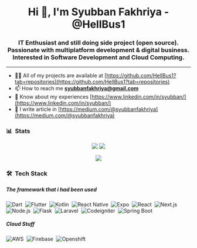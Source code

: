 <!-- Name Section -->
<h1 align="center">Hi 👋, I'm Syubban Fakhriya - @HellBus1 </h1>

<!-- Current Interest Section -->
<h3 align="center">IT Enthusiast and still doing side project (open source). Passionate with multiplatform development & digital business. Interested in Software Development and Cloud Computing.</h3>

---

- 👨‍💻 All of my projects are available at [https://github.com/HellBus1?tab=repositories](https://github.com/HellBus1?tab=repositories)
- 📫 How to reach me **syubbanfakhriya@gmail.com**
- 📄 Know about my experiences [https://www.linkedin.com/in/syubban/](https://www.linkedin.com/in/syubban/)
- 📄 I write article in [https://medium.com/@syubbanfakhriya](https://medium.com/@syubbanfakhriya)

### 📊 &nbsp;Stats

<p align="center">
  <img src="https://github-readme-stats.vercel.app/api?username=HellBus1&layout=compact&show_icons=true">
  <img src="https://github-readme-stats.vercel.app/api/top-langs/?username=HellBus1&layout=compact&include_all_commits=true"> 
</p>
<p align="center" ><img src="https://github-readme-streak-stats.herokuapp.com?user=HellBus1"></p>


### 🛠 &nbsp;Tech Stack

##### The framework that i had been used
![Dart](https://img.shields.io/badge/-Dart-05122A?style=flat&logo=dart)&nbsp;
![Flutter](https://img.shields.io/badge/-Flutter-05122A?style=flat&logo=flutter)&nbsp;
![Kotlin](https://img.shields.io/badge/-Kotlin-05122A?style=flat&logo=kotlin)&nbsp;
![React Native](https://img.shields.io/badge/-React%20Native-05122A?style=flat&logo=react-native)&nbsp;
![Expo](https://img.shields.io/badge/-Expo-05122A?style=flat&logo=expo)&nbsp;
![React](https://img.shields.io/badge/-React-05122A?style=flat&logo=react)&nbsp;
![Next.js](https://img.shields.io/badge/-Next.js-05122A?style=flat&logo=Next.js)&nbsp;
![Node.js](https://img.shields.io/badge/-Node.js-05122A?style=flat&logo=node.js)&nbsp;
![Flask](https://img.shields.io/badge/-Flask-05122A?style=flat&logo=flask)&nbsp;
![Laravel](https://img.shields.io/badge/-Laravel-05122A?style=flat&logo=laravel)&nbsp;
![Codeigniter](https://img.shields.io/badge/-Codeigniter-05122A?style=flat&logo=codeigniter)&nbsp;
![Spring Boot](https://img.shields.io/badge/-Spring%20Boot-05122A?style=flat&logo=springboot)&nbsp;

##### Cloud Stuff
![AWS](https://img.shields.io/badge/-AWS-05122A?style=flat&logo=amazon-aws)&nbsp;
![Firebase](https://img.shields.io/badge/-Firebase-05122A?style=flat&logo=firebase)&nbsp;
![Openshift](https://img.shields.io/badge/-Openshift-05122A?style=flat&logo=redhat)&nbsp;
